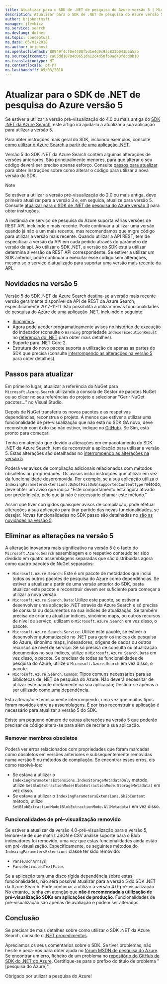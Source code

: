 ```yaml
---
title: Atualizar para o SDK de .NET de pesquisa do Azure versão 5 | Microsoft Docs
description: Atualizar para o SDK de .NET de pesquisa do Azure versão 5
author: brjohnstmsft
manager: jlembicz
ms.service: search
ms.devlang: dotnet
ms.topic: conceptual
ms.date: 05/01/2018
ms.author: brjohnst
ms.openlocfilehash: 88949f4cf0e4408f5d1e4d9c9a5833b041b5a5ab
ms.sourcegitcommit: ca05dd10784c0651da12c4d58fb9ad40fdcd9b10
ms.translationtype: MT
ms.contentlocale: pt-PT
ms.lasthandoff: 05/03/2018
---
```

# <a name="upgrading-to-the-azure-search-net-sdk-version-5"></a>Atualizar para o SDK de .NET de pesquisa do Azure versão 5
Se estiver a utilizar a versão pré-visualização do 4.0 ou mais antiga do [SDK .NET da Azure Search](https://aka.ms/search-sdk), este artigo irá ajudá-lo a atualizar a sua aplicação para utilizar a versão 5.

Para obter instruções mais geral do SDK, incluindo exemplos, consulte [como utilizar o Azure Search a partir de uma aplicação .NET](search-howto-dotnet-sdk.md).

Versão 5 do SDK .NET da Azure Search contém algumas alterações de versões anteriores. São principalmente menores, para que alterar o seu código deverá ser preciso apenas esforço. Consulte [passos para atualizar](#UpgradeSteps) para obter instruções sobre como alterar o código para utilizar a nova versão do SDK.

> [!NOTE]
> Se estiver a utilizar a versão pré-visualização do 2.0 ou mais antiga, deve primeiro atualizar para a versão 3 e, em seguida, atualize para versão 5. Consulte [atualizar para o SDK de .NET de pesquisa do Azure versão 3](search-dotnet-sdk-migration.md) para obter instruções.
>
> A instância de serviço de pesquisa do Azure suporta várias versões de REST API, incluindo o mais recente. Pode continuar a utilizar uma versão quando já não é um mais recente, mas recomendamos que migre código para utilizar a versão mais recente. Quando utilizar a API REST, tem de especificar a versão da API em cada pedido através do parâmetro de versão da api. Ao utilizar o SDK .NET, a versão do SDK está a utilizar determina a versão da REST API correspondente. Se estiver a utilizar um SDK anterior, pode continuar a executar esse código sem alterações, mesmo se o serviço é atualizado para suportar uma versão mais recente da API.

<a name="WhatsNew"></a>

## <a name="whats-new-in-version-5"></a>Novidades na versão 5
Versão 5 do SDK .NET da Azure Search destina-se a versão mais recente versão geralmente disponível da API de REST da Azure Search, especificamente 2017-11-11. Isto possibilita a utilizar novas funcionalidades de pesquisa do Azure de uma aplicação .NET, incluindo o seguinte:

* [Sinónimos](search-synonyms.md).
* Agora pode aceder programaticamente avisos no histórico de execução do indexador (consulte o `Warning` propriedade `IndexerExecutionResult` no [referência do .NET](https://docs.microsoft.com/dotnet/api/microsoft.azure.search.models.indexerexecutionresult?view=azure-dotnet) para obter mais detalhes).
* Suporte para .NET Core 2.
* Estrutura do novo pacote suporta a utilização de apenas as partes do SDK que precisa (consulte [interrompendo as alterações na versão 5](#ListOfChanges) para obter detalhes).

<a name="UpgradeSteps"></a>

## <a name="steps-to-upgrade"></a>Passos para atualizar
Em primeiro lugar, atualizar a referência do NuGet para `Microsoft.Azure.Search` utilizando a consola de Gestor de pacotes NuGet ou ao clicar no seu referências do projeto e selecionar "Gerir NuGet pacotes..." no Visual Studio.

Depois de NuGet transferiu os novos pacotes e as respetivas dependências, reconstrua o projeto. A menos que estiver a utilizar uma funcionalidade de pré-visualização que não está no SDK GA novo, deve reconstruir com êxito (se não estiver, indique no [GitHub](https://github.com/azure/azure-sdk-for-net/issues)). Se Sim, está pronto para começar!

Tenha em atenção que devido a alterações em empacotamento do SDK .NET da Azure Search, tem de reconstruir a aplicação para utilizar a versão 5. Estas alterações são detalhadas no [interrompendo as alterações na versão 5](#ListOfChanges).

Poderá ver avisos de compilação adicionais relacionados com métodos obsoletos ou propriedades. Os avisos inclui instruções que utilizar em vez da funcionalidade despromovida. Por exemplo, se a sua aplicação utiliza o `IndexingParametersExtensions.DoNotFailOnUnsupportedContentType` método, deve obter um aviso que indica "Este comportamento está agora ativado por predefinição, pelo que já não é necessário chamar este método."

Assim que tiver corrigidos quaisquer avisos de compilação, pode efetuar alterações à sua aplicação para tirar partido das novas funcionalidades, se desejar. Novas funcionalidades no SDK passo são detalhadas no [são as novidades na versão 5](#WhatsNew).

<a name="ListOfChanges"></a>

## <a name="breaking-changes-in-version-5"></a>Eliminar as alterações na versão 5
A alteração inovadora mais significativo na versão 5 é o facto do `Microsoft.Azure.Search` assemblagem e o respetivo conteúdo ter sido dividido em quatro assemblagens separadas que são distribuídas agora como quatro pacotes de NuGet separados:

 - `Microsoft.Azure.Search`: Este é um pacote de metadados que inclui todos os outros pacotes de pesquisa do Azure como dependências. Se estiver a atualizar a partir de uma versão anterior do SDK, basta atualizar este pacote e reconstruir devem ser suficiente para começar a utilizar a nova versão.
 - `Microsoft.Azure.Search.Data`: Utilize este pacote, se estiver a desenvolver uma aplicação .NET através da Azure Search e só precisa de consulta ou documentos na sua índices de atualização. Se também precisa de criar ou atualizar índices, sinónimo maps, ou outros recursos de nível de serviço, utilizam o `Microsoft.Azure.Search` em vez disso, o pacote.
 - `Microsoft.Azure.Search.Service`: Utilize este pacote, se estiver a desenvolver automatização no .NET para gerir os índices de pesquisa do Azure, sinónimo maps, indexadores, origens de dados ou outros recursos de nível de serviço. Se só precisa de consulta ou atualização documentos no seu índices, utilize o `Microsoft.Azure.Search.Data` em vez disso, o pacote. Se precisar de todas as funcionalidades de pesquisa do Azure, utilize o `Microsoft.Azure.Search` em vez disso, o pacote.
 - `Microsoft.Azure.Search.Common`: Tipos comuns necessários para as bibliotecas de .NET de pesquisa do Azure. Não deverá necessitar de utilizar este pacote diretamente na sua aplicação; Destina-se apenas a ser utilizado como uma dependência.
 
Esta alteração é tecnicamente interrompendo, uma vez que muitos tipos foram movidos entre as assemblagens. É por isso reconstruir a aplicação é necessário para atualizar a versão 5 do SDK.

Existe um pequeno número de outras alterações na versão 5 que poderão precisar de código altera-se para além de recriar a sua aplicação.

### <a name="removed-obsolete-members"></a>Remover membros obsoletos

Poderá ver erros relacionados com propriedades que foram marcadas como obsoletos em versões anteriores e subsequentemente removidas numa versão 5 ou métodos de compilação. Se encontrar esses erros, eis como resolvê-los:

- Se estava a utilizar o `IndexingParametersExtensions.IndexStorageMetadataOnly` método, utilize `SetBlobExtractionMode(BlobExtractionMode.StorageMetadata)` em vez disso.
- Se estava a utilizar o `IndexingParametersExtensions.SkipContent` método, utilize `SetBlobExtractionMode(BlobExtractionMode.AllMetadata)` em vez disso.

### <a name="removed-preview-features"></a>Funcionalidades de pré-visualização removido

Se estiver a atualizar da versão 4.0-pré-visualização para a versão 5, lembre-se de que matriz JSON e CSV análise suporte para o Blob indexadores foi removido, uma vez que estas funcionalidades ainda estão em pré-visualização. Especificamente, os seguintes métodos do `IndexingParametersExtensions` classe ter sido removido:

- `ParseJsonArrays`
- `ParseDelimitedTextFiles`

Se a aplicação tem uma disco rígida dependência sobre estas funcionalidades, não será possível atualizar para a versão 5 do SDK .NET da Azure Search. Pode continuar a utilizar a versão 4.0-pré-visualização. No entanto,. tenha em atenção que **não é recomendada a utilização de pré-visualização SDKs em aplicações de produção**. Funcionalidades de pré-visualização são apenas de avaliação e podem ser alterados.

## <a name="conclusion"></a>Conclusão
Se precisar de mais detalhes sobre como utilizar o SDK .NET da Azure Search, consulte o [.NET procedimentos](search-howto-dotnet-sdk.md).

Apreciamos os seus comentários sobre o SDK. Se tiver problemas, não hesite e peça-nos para obter ajuda no [fórum MSDN de pesquisa do Azure](https://social.msdn.microsoft.com/Forums/azure/home?forum=azuresearch). Se encontrar um erro, ficheiro de um problema no [repositório do GitHub de SDK do .NET do Azure](https://github.com/Azure/azure-sdk-for-net/issues). Certifique-se para o prefixo do título de problema "[pesquisa do Azure]".

Obrigado por utilizar a pesquisa do Azure!
